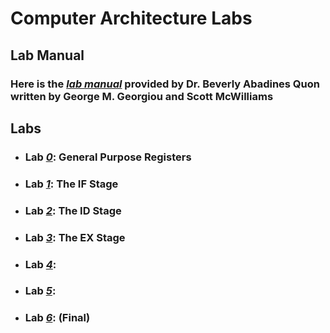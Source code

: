 # Computer Architecture Labs

## Lab Manual
### Here is the [*lab manual*]() provided by Dr. Beverly Abadines Quon written by George M. Georgiou and Scott McWilliams

## Labs
- ### Lab [*0*](): General Purpose Registers
- ### Lab [*1*](): The IF Stage
- ### Lab [*2*](): The ID Stage
- ### Lab [*3*](): The EX Stage
- ### Lab [*4*]():
- ### Lab [*5*]():
- ### Lab [*6*](): (Final)
